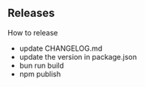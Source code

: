 ## Releases 

How to release

- update CHANGELOG.md
- update the version in package.json
- bun run build
- npm publish
